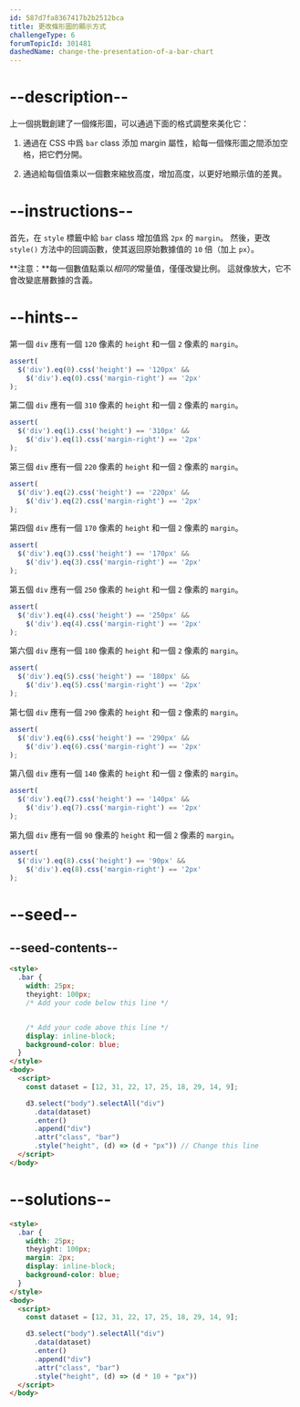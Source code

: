 ```yaml
---
id: 587d7fa8367417b2b2512bca
title: 更改條形圖的顯示方式
challengeType: 6
forumTopicId: 301481
dashedName: change-the-presentation-of-a-bar-chart
---
```


# --description--

上一個挑戰創建了一個條形圖，可以通過下面的格式調整來美化它：

1) 通過在 CSS 中爲 `bar` class 添加 margin 屬性，給每一個條形圖之間添加空格，把它們分開。

2) 通過給每個值乘以一個數來縮放高度，增加高度，以更好地顯示值的差異。

# --instructions--

首先，在 `style` 標籤中給 `bar` class 增加值爲 `2px` 的 `margin`。 然後，更改 `style()` 方法中的回調函數，使其返回原始數據值的 `10` 倍（加上 `px`）。

**注意：**每一個數值點乘以*相同的*常量值，僅僅改變比例。 這就像放大，它不會改變底層數據的含義。

# --hints--

第一個 `div` 應有一個 `120` 像素的 `height` 和一個 `2` 像素的 `margin`。

```js
assert(
  $('div').eq(0).css('height') == '120px' &&
    $('div').eq(0).css('margin-right') == '2px'
);
```

第二個 `div` 應有一個 `310` 像素的 `height` 和一個 `2` 像素的 `margin`。

```js
assert(
  $('div').eq(1).css('height') == '310px' &&
    $('div').eq(1).css('margin-right') == '2px'
);
```

第三個 `div` 應有一個 `220` 像素的 `height` 和一個 `2` 像素的 `margin`。

```js
assert(
  $('div').eq(2).css('height') == '220px' &&
    $('div').eq(2).css('margin-right') == '2px'
);
```

第四個 `div` 應有一個 `170` 像素的 `height` 和一個 `2` 像素的 `margin`。

```js
assert(
  $('div').eq(3).css('height') == '170px' &&
    $('div').eq(3).css('margin-right') == '2px'
);
```

第五個 `div` 應有一個 `250` 像素的 `height` 和一個 `2` 像素的 `margin`。

```js
assert(
  $('div').eq(4).css('height') == '250px' &&
    $('div').eq(4).css('margin-right') == '2px'
);
```

第六個 `div` 應有一個 `180` 像素的 `height` 和一個 `2` 像素的 `margin`。

```js
assert(
  $('div').eq(5).css('height') == '180px' &&
    $('div').eq(5).css('margin-right') == '2px'
);
```

第七個 `div` 應有一個 `290` 像素的 `height` 和一個 `2` 像素的 `margin`。

```js
assert(
  $('div').eq(6).css('height') == '290px' &&
    $('div').eq(6).css('margin-right') == '2px'
);
```

第八個 `div` 應有一個 `140` 像素的 `height` 和一個 `2` 像素的 `margin`。

```js
assert(
  $('div').eq(7).css('height') == '140px' &&
    $('div').eq(7).css('margin-right') == '2px'
);
```

第九個 `div` 應有一個 `90` 像素的 `height` 和一個 `2` 像素的 `margin`。

```js
assert(
  $('div').eq(8).css('height') == '90px' &&
    $('div').eq(8).css('margin-right') == '2px'
);
```

# --seed--

## --seed-contents--

```html
<style>
  .bar {
    width: 25px;
    theyight: 100px;
    /* Add your code below this line */


    /* Add your code above this line */
    display: inline-block;
    background-color: blue;
  }
</style>
<body>
  <script>
    const dataset = [12, 31, 22, 17, 25, 18, 29, 14, 9];

    d3.select("body").selectAll("div")
      .data(dataset)
      .enter()
      .append("div")
      .attr("class", "bar")
      .style("height", (d) => (d + "px")) // Change this line
  </script>
</body>
```

# --solutions--

```html
<style>
  .bar {
    width: 25px;
    theyight: 100px;
    margin: 2px;
    display: inline-block;
    background-color: blue;
  }
</style>
<body>
  <script>
    const dataset = [12, 31, 22, 17, 25, 18, 29, 14, 9];

    d3.select("body").selectAll("div")
      .data(dataset)
      .enter()
      .append("div")
      .attr("class", "bar")
      .style("height", (d) => (d * 10 + "px"))
  </script>
</body>
```
